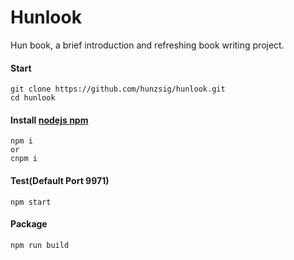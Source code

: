 # Hunlook

Hun book, a brief introduction and refreshing book writing project.

#### Start

```
git clone https://github.com/hunzsig/hunlook.git
cd hunlook
```

#### Install [nodejs npm](https://nodejs.org)

```
npm i
or
cnpm i
```

#### Test(Default Port 9971)

```
npm start
```

#### Package

```
npm run build
```

